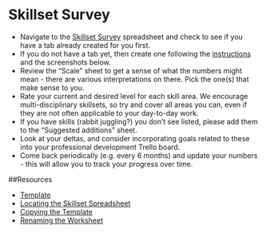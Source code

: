 # Skillset Survey

* Navigate to the [Skillset Survey](https://docs.google.com/spreadsheets/d/1Y_Dd0OfxjL61sgWlsJxYcGq0TY5Nc8sewWjzYNSx7G4/edit#gid=1186466179) spreadsheet and check to see if you have a tab already created for you first.
* If you do not have a tab yet, then create one following the [instructions](https://docs.google.com/a/civicactions.com/spreadsheets/d/1Y_Dd0OfxjL61sgWlsJxYcGq0TY5Nc8sewWjzYNSx7G4/edit#gid=1186466179) and the screenshots below.
* Review the “Scale” sheet to get a sense of what the numbers might mean - there are various interpretations on there. Pick the one(s) that make sense to you.
* Rate your current and desired level for each skill area. We encourage multi-disciplinary skillsets, so try and cover all areas you can, even if they are not often applicable to your day-to-day work.
* If you have skills (rabbit juggling?) you don’t see listed, please add them to the “Suggested additions” sheet.
* Look at your deltas, and consider incorporating goals related to these into your professional development Trello board.
* Come back periodically (e.g. every 6 months) and update your numbers - this will allow you to track your progress over time.

\##Resources

* [Template](https://docs.google.com/a/civicactions.com/spreadsheets/d/1Y_Dd0OfxjL61sgWlsJxYcGq0TY5Nc8sewWjzYNSx7G4/edit#gid=0)
* [Locating the Skillset Spreadsheet](../images/locate-spreadsheet.png)
* [Copying the Template](../images/copy-template.png)
* [Renaming the Worksheet](../images/rename-worksheet.png)
